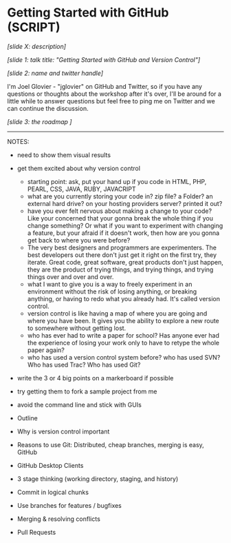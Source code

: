 # Getting Started with GitHub (SCRIPT)

_[slide X: description]_

_[slide 1: talk title: "Getting Started with GitHub and Version Control"]_

_[slide 2: name and twitter handle]_

I'm Joel Glovier - "jglovier" on GitHub and Twitter, so if you have any questions or thoughts about the workshop after it's over, I'll be around for a little while to answer questions but feel free to ping me on Twitter and we can continue the discussion.

_[slide 3: the roadmap ]_



----
NOTES:
- need to show them visual results
- get them excited about why version control
	- starting point: ask, put your hand up if you code in HTML, PHP, PEARL, CSS, JAVA, RUBY, JAVACRIPT
	- what are you currently storing your code in? zip file? a Folder? an external hard drive? on your hosting providers server? printed it out?
	- have you ever felt nervous about making a change to your code? Like your concerned that your gonna break the whole thing if you change something? Or what if you want to experiment with changing a feature, but your afraid if it doesn't work, then how are you gonna get back to where you were before? 
	- The very best designers and programmers are experimenters. The best developers out there don't just get it right on the first try, they iterate. Great code, great software, great products don't just happen, they are the product of trying things, and trying things, and trying things over and over and over.
	- what I want to give you is a way to freely experiment in an environment without the risk of losing anything, or breaking anything, or having to redo what you already had. It's called version control.
	- version control is like having a map of where you are going and where you have been. It gives you the ability to explore a new route to somewhere without getting lost.
	- who has ever had to write a paper for school? Has anyone ever had the experience of losing your work only to have to retype the whole paper again?
	- who has used a version control system before? who has used SVN? Who has used Trac? Who has used Git?

- write the 3 or 4 big points on a markerboard if possible

- try getting them to fork a sample project from me
- avoid the command line and stick with GUIs

- Outline
- Why is version control important
- Reasons to use Git: Distributed, cheap branches, merging is easy, GitHub
- GitHub Desktop Clients
- 3 stage thinking (working directory, staging, and history)
- Commit in logical chunks
- Use branches for features / bugfixes
- Merging & resolving conflicts
- Pull Requests